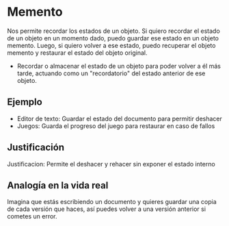 # Memento
Nos permite recordar los estados de un objeto. Si quiero recordar el estado de un objeto en un momento dado, puedo guardar ese estado en un objeto memento. Luego, si quiero volver a ese estado, puedo recuperar el objeto memento y restaurar el estado del objeto original.
- Recordar o almacenar el estado de un objeto para poder volver a él más tarde, actuando como un "recordatorio" del estado anterior de ese objeto.

## Ejemplo
- Editor de texto: Guardar el estado del documento para permitir deshacer
- Juegos: Guarda el progreso del juego para restaurar en caso de fallos

## Justificación
Justificacion: Permite el deshacer y rehacer sin exponer el estado interno

## Analogía en la vida real
Imagina que estás escribiendo un documento y quieres guardar una copia de cada versión que haces, así puedes volver a una versión anterior si cometes un error.
